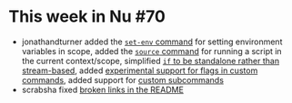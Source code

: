 # This week in Nu #70

- jonathandturner added the [`set-env` command](https://github.com/nushell/nushell/pull/2802) for setting environment variables in scope, added the [`source` command](https://github.com/nushell/nushell/pull/2803) for running a script in the current context/scope, simplified [`if` to be standalone rather than stream-based](https://github.com/nushell/nushell/pull/2805), added [experimental support for flags in custom commands](https://github.com/nushell/nushell/pull/2808), added support for [custom subcommands](https://github.com/nushell/nushell/pull/2814)
- scrabsha fixed [broken links in the README](https://github.com/nushell/nushell/pull/2813)
